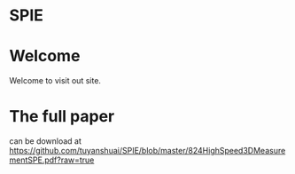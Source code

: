 SPIE
====

# Welcome
Welcome to visit out site. 


# The full paper 
can be download at https://github.com/tuyanshuai/SPIE/blob/master/824HighSpeed3DMeasurementSPE.pdf?raw=true
